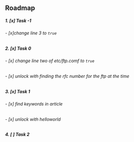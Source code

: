 ## Roadmap

 ##### 1. [x] Task -1
   
######    - [x]change line 3 to `true`
    
##### 2. [x] Task 0
    
######    - [x] change line two of etc/ftp.comf to `true`
    
######   - [x] unlock with finding the rfc number for the ftp at the time

##### 3. [x] Task 1
    
######    - [x] find keywords in article
    
######   - [x] unlock with helloworld

##### 4. [ ] Task 2